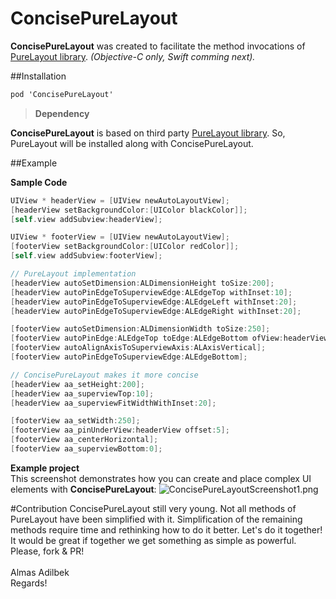 # ConcisePureLayout
**ConcisePureLayout** was created to facilitate the method invocations of [PureLayout library](https://github.com/PureLayout/PureLayout "PureLayout github page"). _(Objective-C only, Swift comming next)._

##Installation
```objective-c
pod 'ConcisePureLayout'
```

>**Dependency**
>
**ConcisePureLayout** is based on third party [PureLayout library](https://github.com/PureLayout/PureLayout "PureLayout github page"). So, PureLayout  will be installed along with ConcisePureLayout.

##Example

**Sample Code**
```objective-c
UIView * headerView = [UIView newAutoLayoutView];
[headerView setBackgroundColor:[UIColor blackColor]];
[self.view addSubview:headerView];

UIView * footerView = [UIView newAutoLayoutView];
[footerView setBackgroundColor:[UIColor redColor]];
[self.view addSubview:footerView];

// PureLayout implementation
[headerView autoSetDimension:ALDimensionHeight toSize:200];
[headerView autoPinEdgeToSuperviewEdge:ALEdgeTop withInset:10];
[headerView autoPinEdgeToSuperviewEdge:ALEdgeLeft withInset:20];
[headerView autoPinEdgeToSuperviewEdge:ALEdgeRight withInset:20];

[footerView autoSetDimension:ALDimensionWidth toSize:250];
[footerView autoPinEdge:ALEdgeTop toEdge:ALEdgeBottom ofView:headerView withOffset:5];
[footerView autoAlignAxisToSuperviewAxis:ALAxisVertical];
[footerView autoPinEdgeToSuperviewEdge:ALEdgeBottom];

// ConcisePureLayout makes it more concise
[headerView aa_setHeight:200];
[headerView aa_superviewTop:10];
[headerView aa_superviewFitWidthWithInset:20];

[footerView aa_setWidth:250];
[footerView aa_pinUnderView:headerView offset:5];
[footerView aa_centerHorizontal];
[footerView aa_superviewBottom:0];
```

**Example project**<br>
This screenshot demonstrates how you can create and place complex UI elements with **ConcisePureLayout**:
![ConcisePureLayoutScreenshot1.png](https://github.com/mixdesign/ConcisePureLayout/blob/master/ConcisePureLayoutScreenshot1.png)

#Contribution
ConcisePureLayout still very young. Not all methods of PureLayout have been simplified with it. Simplification of the remaining methods require time and rethinking how to do it better. Let's do it together!
It would be great if together we get something as simple as powerful.</br>
Please, fork & PR!
</br></br>
Almas Adilbek</br>
Regards!
